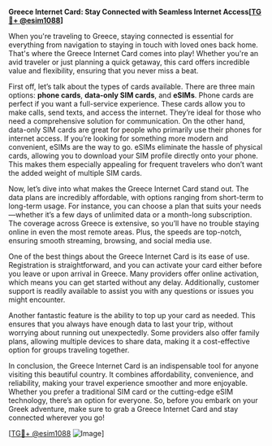**Greece Internet Card: Stay Connected with Seamless Internet Access[[TG💪+ @esim1088](https://t.me/s/esim1088)]**

When you're traveling to Greece, staying connected is essential for everything from navigation to staying in touch with loved ones back home. That's where the Greece Internet Card comes into play! Whether you're an avid traveler or just planning a quick getaway, this card offers incredible value and flexibility, ensuring that you never miss a beat.

First off, let’s talk about the types of cards available. There are three main options: **phone cards**, **data-only SIM cards**, and **eSIMs**. Phone cards are perfect if you want a full-service experience. These cards allow you to make calls, send texts, and access the internet. They’re ideal for those who need a comprehensive solution for communication. On the other hand, data-only SIM cards are great for people who primarily use their phones for internet access. If you’re looking for something more modern and convenient, eSIMs are the way to go. eSIMs eliminate the hassle of physical cards, allowing you to download your SIM profile directly onto your phone. This makes them especially appealing for frequent travelers who don’t want the added weight of multiple SIM cards.

Now, let’s dive into what makes the Greece Internet Card stand out. The data plans are incredibly affordable, with options ranging from short-term to long-term usage. For instance, you can choose a plan that suits your needs—whether it’s a few days of unlimited data or a month-long subscription. The coverage across Greece is extensive, so you’ll have no trouble staying online in even the most remote areas. Plus, the speeds are top-notch, ensuring smooth streaming, browsing, and social media use.

One of the best things about the Greece Internet Card is its ease of use. Registration is straightforward, and you can activate your card either before you leave or upon arrival in Greece. Many providers offer online activation, which means you can get started without any delay. Additionally, customer support is readily available to assist you with any questions or issues you might encounter.

Another fantastic feature is the ability to top up your card as needed. This ensures that you always have enough data to last your trip, without worrying about running out unexpectedly. Some providers also offer family plans, allowing multiple devices to share data, making it a cost-effective option for groups traveling together.

In conclusion, the Greece Internet Card is an indispensable tool for anyone visiting this beautiful country. It combines affordability, convenience, and reliability, making your travel experience smoother and more enjoyable. Whether you prefer a traditional SIM card or the cutting-edge eSIM technology, there’s an option for everyone. So, before you embark on your Greek adventure, make sure to grab a Greece Internet Card and stay connected wherever you go!

[[TG💪+ @esim1088](https://t.me/s/esim1088) ![Image](https://i.postimg.cc/Y0z9fWf4/image.png)]